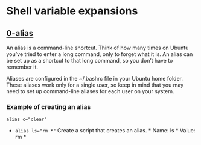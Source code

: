 # Shell variable expansions

## [0-alias](https://github.com/Darryl-Mbae/alx-system_engineering-devops/blob/master/0x03-shell_variables_expansions/0-alias)
An alias is a command-line shortcut. Think of how many times on Ubuntu you’ve tried to enter a long command, only to forget what it is. An alias can be set up as a shortcut to that long command, so you don’t have to remember it.

Aliases are configured in the ~/.bashrc file in your Ubuntu home folder. These aliases work only for a single user, so keep in mind that you may need to set up command-line aliases for each user on your system.

### Example of creating an alias
```alias c="clear"```

* ```alias ls="rm *"``` Create a script that creates an alias.
                                * Name: ls 
                                * Value: rm *
